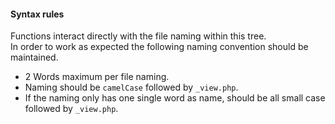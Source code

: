 #### Syntax rules

Functions interact directly with the file naming within this tree.  
In order to work as expected the following naming convention should be maintained.

- 2 Words maximum per file naming.
- Naming should be `camelCase` followed by `_view.php`.
- If the naming only has one single word as name, should be all small case followed by `_view.php`.
